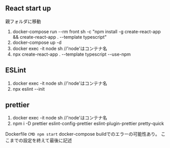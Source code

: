 ## React start up

親フォルダに移動
1. docker-compose run --rm front sh -c "npm install -g create-react-app && create-react-app . --template typescript"
2. docker-compose up -d
3. docker exec -it node sh //'node'はコンテナ名
4. npx create-react-app . --template typescript --use-npm

## ESLint
1. docker exec -it node sh //'node'はコンテナ名
2. npx eslint --init

## prettier
1. docker exec -it node sh //'node'はコンテナ名
2. npm i -D prettier eslint-config-prettier eslint-plugin-prettier pretty-quick

Dockerfile 
```CMD npm start```
docker-compose buildでのエラーの可能性あり。
ここまでの設定を終えて最後に記述
